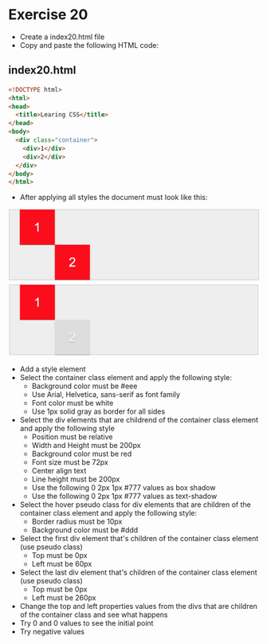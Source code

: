 # Exercise 20

* Create a index20.html file
* Copy and paste the following HTML code:

## index20.html
```html
<!DOCTYPE html>
<html>
<head>
  <title>Learing CSS</title>
</head>
<body>
  <div class="container">
    <div>1</div>
    <div>2</div>
  </div>
</body>
</html>
```


* After applying all styles the document must look like this:

![Ex 20](./results/ex_20.png)
![Ex 20](./results/ex_20b.png)

* Add a style element
* Select the container class element and apply the following style:
  * Background color must be #eee
  * Use Arial, Helvetica, sans-serif as font family
  * Font color must be white
  * Use 1px solid gray as border for all sides
* Select the div elements that are childrend of the container class element and apply the following style
  * Position must be relative
  * Width and Height must be 200px
  * Background color must be red
  * Font size must be 72px 
  * Center align text
  * Line height must be 200px
  * Use the following 0 2px 1px #777 values as box shadow
  * Use the following 0 2px 1px #777 values as text-shadow
* Select the hover pseudo class for div elements that are children of the container class element and apply the following style:
  * Border radius must be 10px
  * Background color must be #ddd
* Select the first div element that's children of the container class element (use pseudo class)
  * Top must be 0px
  * Left must be 60px
* Select the last div element that's children of the container class element (use pseudo class)
  * Top must be 0px
  * Left must be 260px
* Change the top and left properties values from the divs that are children of the container class and see what happens
* Try 0 and 0 values to see the initial point
* Try negative values
